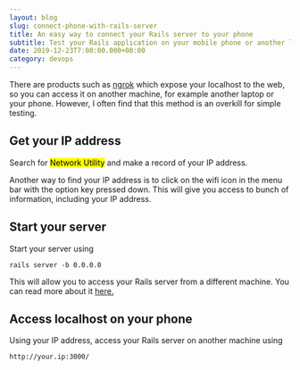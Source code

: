 ```yaml
---
layout: blog
slug: connect-phone-with-rails-server
title: An easy way to connect your Rails server to your phone
subtitle: Test your Rails application on your mobile phone or another laptop when they are connected to the same IP address
date: 2019-12-23T7:00:00.000+00:00
category: devops
---
```


There are products such as <a href="https://ngrok.com/" target="_blank">ngrok</a> which expose your localhost to the web, so you can access it on another machine, for example another laptop or your phone. However, I often find that this method is an overkill for simple testing.

## Get your IP address

Search for <mark>Network Utility</mark> and make a record of your IP address.

Another way to find your IP address is to click on the wifi icon in the menu bar with the option key pressed down. This will give you access to bunch of information, including your IP address.

## Start your server

Start your server using

```terminal
rails server -b 0.0.0.0
```

This will allow you to access your Rails server from a different machine. You can read more about it <a href="https://guides.rubyonrails.org/4_2_release_notes.html#default-host-for-rails-server" target="_blank">here.</a>

## Access localhost on your phone

Using your IP address, access your Rails server on another machine using

```terminal
http://your.ip:3000/
```









